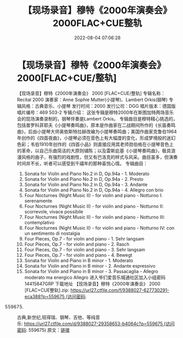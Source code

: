 ﻿---
title: 【现场录音】穆特《2000年演奏会》2000FLAC+CUE整轨
date: 2022-08-04 07:06:28
categories: 古典音乐、新世纪、纯音雅乐
tags: 纯音雅乐
---
# 【现场录音】穆特《2000年演奏会》2000[FLAC+CUE/整轨]

【现场录音】穆特《2000年演奏会》 2000 [FLAC+CUE/整轨]
专辑名称：Recital 2000
演奏家：Anne Sophie Mutter(小提琴)、Lambert Orkis(钢琴)
专辑风格：古典音乐、小提琴
发行时间：2000
发行公司：DGG
唱片版本：德国版
唱片编号：469 503-2
专辑介绍：
这张专辑是穆特2000年在斯图加特两场音乐会的现场演奏录制的，钢琴伴奏是Lambert Orkis。
专辑曲目是穆特精心挑选的，包括普罗科菲耶夫《小提琴奏鸣曲》，原本是作曲家在二战期间所作的《长笛奏鸣曲》，后由小提琴大师奥依斯特拉赫改编为小提琴奏鸣曲；美国作曲家克鲁伯1964年创作的《四首夜曲》，小提琴必须在音色上有大幅度的变化，形成梦境般的迷幻色彩；韦伯1910年创作的《四首小品》则直接应用其老师勋伯格在小提琴音色上的革命，以自己乐曲简洁的大原则铺陈；以及雷斯庇基《小提琴奏鸣曲》，极具浪漫风格的曲子，有强烈的戏剧性，但又有巴洛克的样式与风采。曲目虽多，但演奏时间并不长，听者可以感受到千禧年的那种喜悦心情。
专辑曲目：
01. Sonata for Violin and Piano No.2 in D, Op.94a - 1.
Moderato
02. Sonata for Violin and Piano No.2 in D, Op.94a - 2.
Presto
03. Sonata for Violin and Piano No.2 in D, Op.94a - 3.
Andante
04. Sonata for Violin and Piano No.2 in D, Op.94a - 4. Allegro
con brio
05. Four Nocturnes (Night Music II) - for violin and piano -
Notturno I: serenamente
06. Four Nocturnes (Night Music II) - for violin and piano -
Notturno II: scorrevole, vivace possibile
07. Four Nocturnes (Night Music II) - for violin and piano -
Notturno III: contemplativo
08. Four Nocturnes (Night Music II) - for violin and piano -
Notturno IV: con un sentimento di nostalgia
09. Four Pieces, Op.7 - for violin and piano - 1. Sehr
langsam
10. Four Pieces, Op.7 - for violin and piano - 2. Rasch
11. Four Pieces, Op.7 - for violin and piano - 3. Sehr
langsam
12. Four Pieces, Op.7 - for violin and piano - 4. Bewegt
13. Sonata for Violin and Piano in B minor - 1. Moderato
14. Sonata for Violin and Piano in B minor - 2. Andante
espressivo
15. Sonata for Violin and Piano in B minor - 3. Passacaglia -
Allegro moderato ma energico Allegro
进入爷们爱音乐城通社区加入小组密码14415847GRP
下载地址
【现场录音】穆特《2000年演奏会》
2000 [FLAC+CUE整轨].zip: https://url27.ctfile.com/f/9388027-627730291-eca388?p=559675 (访问密码:
559675)
古典,新世纪,班得瑞、钢琴、吉他、等纯音乐: https://url27.ctfile.com/d/9388027-29358653-b4064c?p=559675 (访问密码:
559675)
原文：[链接](https://blog.sina.com.cn/s/blog_1647c7e7601030yp0.html)